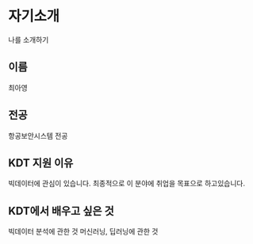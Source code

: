 # 자기소개
나를 소개하기

## 이름
최아영

## 전공
항공보안시스템 전공

## KDT 지원 이유
빅데이터에 관심이 있습니다.
최종적으로 이 분야에 취업을 목표으로 하고있습니다.

## KDT에서 배우고 싶은 것
빅데이터 분석에 관한 것
머신러닝, 딥러닝에 관한 것
